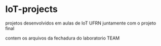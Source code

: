 # IoT-projects

projetos desenvolvidos em aulas de IoT UFRN juntamente com o projeto final

contem os arquivos da fechadura do laboratorio TEAM
